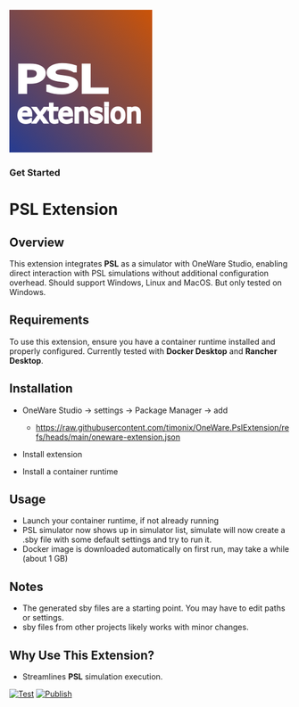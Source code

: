 ![image](https://raw.githubusercontent.com/timonix/OneWare.PslExtension/main/Icon.png)

### Get Started

# PSL Extension

## Overview
This extension integrates **PSL** as a simulator with OneWare Studio, enabling direct interaction with PSL simulations without additional configuration overhead.
Should support Windows, Linux and MacOS. But only tested on Windows.

## Requirements
To use this extension, ensure you have a container runtime installed and properly configured. Currently tested with **Docker Desktop** and **Rancher Desktop**.

## Installation

- OneWare Studio -> settings -> Package Manager -> add
  - https://raw.githubusercontent.com/timonix/OneWare.PslExtension/refs/heads/main/oneware-extension.json
   
- Install extension
- Install a container runtime

## Usage
- Launch your container runtime, if not already running
- PSL simulator now shows up in simulator list, simulate will now create a .sby file with some default settings and try to run it.
- Docker image is downloaded automatically on first run, may take a while (about 1 GB)

## Notes
- The generated sby files are a starting point. You may have to edit paths or settings. 
- sby files from other projects likely works with minor changes.

## Why Use This Extension?
- Streamlines **PSL** simulation execution.

[![Test](https://github.com/timonix/OneWare.PslExtension/actions/workflows/test.yml/badge.svg)](https://github.com/GithubUser/OneWare.PslExtension/actions/workflows/test.yml)
[![Publish](https://github.com/timonix/OneWare.PslExtension/actions/workflows/publish.yml/badge.svg)](https://github.com/GithubUser/OneWare.PslExtension/actions/workflows/publish.yml)
